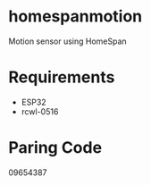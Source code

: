 # homespanmotion
Motion sensor using HomeSpan

# Requirements
- ESP32
- rcwl-0516

# Paring Code
09654387
